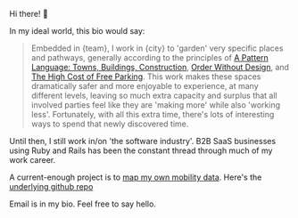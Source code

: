 Hi there! 👋

In my ideal world, this bio would say:

> Embedded in {team}, I work in {city} to 'garden' very specific places and pathways, generally according to the principles of [A Pattern Language: Towns, Buildings, Construction](https://www.amazon.com/Pattern-Language-Buildings-Construction-Environmental/dp/0195019199), [Order Without Design](https://www.amazon.com/Order-without-Design-Markets-Cities/dp/0262038765), and [The High Cost of Free Parking](https://www.amazon.com/High-Cost-Free-Parking-Updated/dp/193236496X). This work makes these spaces dramatically safer and more enjoyable to experience, at many different levels, leaving so much extra capacity and surplus that all involved parties feel like they are 'making more' while also 'working less'. Fortunately, with all this extra time, there's lots of interesting ways to spend that newly discovered time.


Until then, I still work in/on 'the software industry'. B2B SaaS businesses using Ruby and Rails has been the constant thread through much of my work career.

A current-enough project is to [map my own mobility data](https://mobility-data.herokuapp.com/). Here's the [underlying github repo](https://github.com/josh-works/polyline-model-with-mark)

Email is in my bio. Feel free to say hello.




